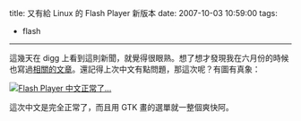 title: 又有給 Linux 的 Flash Player 新版本
date: 2007-10-03 10:59:00
tags: 
- flash
---

這幾天在 digg 上看到這則新聞，就覺得很眼熟。想了想才發現我在六月份的時候也寫過[相關的文章](http://yurinfore.blogspot.com/2007/06/new-flash-player-9-for-linux-beta.html)。還記得上次中文有點問題，那這次呢？有圖有真象：

[![Flash Player 中文正常了…](http://farm2.static.flickr.com/1238/1472831478_ac3f982106.jpg)](http://www.flickr.com/photos/yurenju/1472831478/ "相片分享")

這次中文是完全正常了，而且用 GTK 畫的選單就一整個爽快阿。
